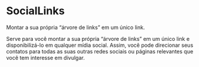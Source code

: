 # SocialLinks
 Montar a sua própria “árvore de links” em um único link.

 Serve para você montar a sua própria “árvore de links” em um único link e disponibilizá-lo em qualquer mídia social. Assim, você pode direcionar seus contatos para todas as suas outras redes sociais ou páginas relevantes que você tem interesse em divulgar. 

